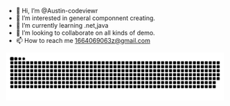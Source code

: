 - 👋 Hi, I’m @Austin-codeviewr
- 👀 I’m interested in general componnent creating.
- 🌱 I’m currently learning .net,java
- 💞️ I’m looking to collaborate on all kinds of demo.
- 📫 How to reach me 1664069063z@gmail.com

<img align="left" src="https://raw.githubusercontent.com/softlgl/softlgl/output/github-contribution-grid-snake-dark.svg">

<!---
Austin-codeviewr/Austin-codeviewr is a ✨ special ✨ repository because its `README.md` (this file) appears on your GitHub profile.
You can click the Preview link to take a look at your changes.
--->
